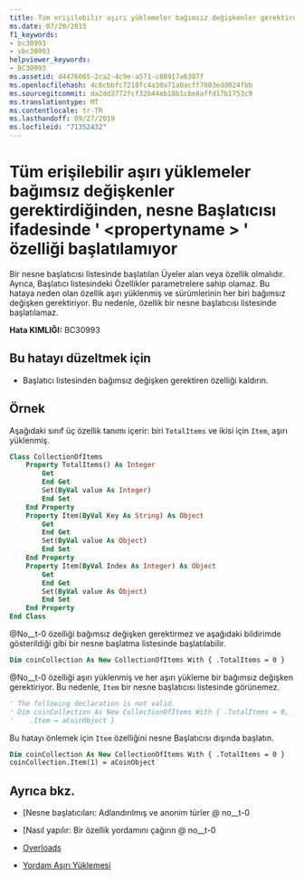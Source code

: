 ```yaml
---
title: Tüm erişilebilir aşırı yüklemeler bağımsız değişkenler gerektirdiğinden, nesne Başlatıcısı ifadesinde ' <propertyname> ' özelliği başlatılamaz
ms.date: 07/20/2015
f1_keywords:
- bc30993
- vbc30993
helpviewer_keywords:
- BC30993
ms.assetid: d4476065-2ca2-4c9e-a571-c08917a6387f
ms.openlocfilehash: 4c6cbbfc7218fc4a30a71a0acff7603edd024fbb
ms.sourcegitcommit: da2dd2772fcf32b44eb18b1cbe8affd17b1753c9
ms.translationtype: MT
ms.contentlocale: tr-TR
ms.lasthandoff: 09/27/2019
ms.locfileid: "71352432"
---
```

# <a name="property-propertyname-cannot-be-initialized-in-an-object-initializer-expression-because-all-accessible-overloads-require-arguments"></a>Tüm erişilebilir aşırı yüklemeler bağımsız değişkenler gerektirdiğinden, nesne Başlatıcısı ifadesinde ' \<propertyname > ' özelliği başlatılamıyor
Bir nesne başlatıcısı listesinde başlatılan Üyeler alan veya özellik olmalıdır. Ayrıca, Başlatıcı listesindeki Özellikler parametrelere sahip olamaz. Bu hataya neden olan özellik aşırı yüklenmiş ve sürümlerinin her biri bağımsız değişken gerektiriyor. Bu nedenle, özellik bir nesne başlatıcısı listesinde başlatılamaz.  
  
 **Hata KIMLIĞI:** BC30993  
  
## <a name="to-correct-this-error"></a>Bu hatayı düzeltmek için  
  
- Başlatıcı listesinden bağımsız değişken gerektiren özelliği kaldırın.  
  
## <a name="example"></a>Örnek  
 Aşağıdaki sınıf üç özellik tanımı içerir: biri `TotalItems` ve ikisi için `Item`, aşırı yüklenmiş.  
  
```vb  
Class CollectionOfItems  
    Property TotalItems() As Integer  
        Get  
        End Get  
        Set(ByVal value As Integer)  
        End Set  
    End Property  
    Property Item(ByVal Key As String) As Object  
        Get  
        End Get  
        Set(ByVal value As Object)  
        End Set  
    End Property  
    Property Item(ByVal Index As Integer) As Object  
        Get  
        End Get  
        Set(ByVal value As Object)  
        End Set  
    End Property  
End Class  
```  
  
 @No__t-0 özelliği bağımsız değişken gerektirmez ve aşağıdaki bildirimde gösterildiği gibi bir nesne başlatma listesinde başlatılabilir.  
  
```vb  
Dim coinCollection As New CollectionOfItems With { .TotalItems = 0 }  
```  
  
 @No__t-0 özelliği aşırı yüklenmiş ve her aşırı yükleme bir bağımsız değişken gerektiriyor. Bu nedenle, `Item` bir nesne başlatıcısı listesinde görünemez.  
  
```vb  
' The following declaration is not valid.  
' Dim coinCollection As New CollectionOfItems With { .TotalItems = 0, _  
'    .Item = aCoinObject }  
```  
  
 Bu hatayı önlemek için `Item` özelliğini nesne Başlatıcısı dışında başlatın.  
  
```vb  
Dim coinCollection As New CollectionOfItems With { .TotalItems = 0 }  
coinCollection.Item(1) = aCoinObject  
```  
  
## <a name="see-also"></a>Ayrıca bkz.

- [Nesne başlatıcıları: Adlandırılmış ve anonim türler @ no__t-0
- [Nasıl yapılır: Bir özellik yordamını çağırın @ no__t-0

- [Overloads](../../visual-basic/language-reference/modifiers/overloads.md)
- [Yordam Aşırı Yüklemesi](../../visual-basic/programming-guide/language-features/procedures/procedure-overloading.md)
